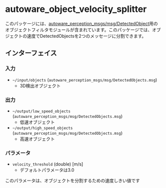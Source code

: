 # autoware_object_velocity_splitter

このパッケージには、[autoware_perception_msgs/msg/DetectedObject](https://github.com/autowarefoundation/autoware_msgs/tree/main/autoware_perception_msgs/msg/DetectedObject.idl)用のオブジェクトフィルタモジュールが含まれています。このパッケージでは、オブジェクトの速度でDetectedObjectsを2つのメッセージに分割できます。

## インターフェイス

### 入力

- `~/input/objects` (`autoware_perception_msgs/msg/DetectedObjects.msg`)
  - 3D検出オブジェクト

### 出力

- `~/output/low_speed_objects` (`autoware_perception_msgs/msg/DetectedObjects.msg`)
  - 低速オブジェクト
- `~/output/high_speed_objects` (`autoware_perception_msgs/msg/DetectedObjects.msg`)
  - 高速オブジェクト

### パラメータ

- `velocity_threshold` (double) [m/s]
  - デフォルトパラメータは3.0

このパラメータは、オブジェクトを分割するための速度しきい値です

